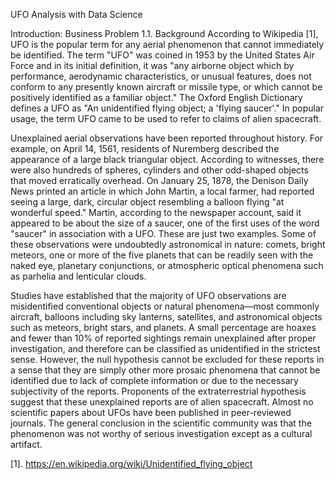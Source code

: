 UFO Analysis with Data Science

Introduction: Business Problem 
1.1. Background
According to Wikipedia [1], UFO is the popular term for any aerial phenomenon that cannot immediately be identified.
The term "UFO" was coined in 1953 by the United States Air Force and in its initial definition, it was "any airborne
object which by performance, aerodynamic characteristics, or unusual features, does not conform to any presently
known aircraft or missile type, or which cannot be positively identified as a familiar object."
The Oxford English Dictionary defines a UFO as "An unidentified flying object; a 'flying saucer'."
In popular usage, the term UFO came to be used to refer to claims of alien spacecraft.

Unexplained aerial observations have been reported throughout history. For example, on April 14, 1561, residents of Nuremberg described the appearance of a large black triangular object. According to witnesses, there were also hundreds of spheres, cylinders and other odd-shaped objects that moved erratically overhead. On January 25, 1878, the Denison Daily News printed an article in which John Martin, a local farmer, had reported seeing a large, dark, circular object resembling a balloon flying "at wonderful speed." Martin, according to the newspaper account, said it appeared to be about the size of a saucer, one of the first uses of the word "saucer" in association with a UFO. These are just two examples. Some of these observations were undoubtedly astronomical in nature: comets, bright meteors, one or more of the five planets that can be readily seen with the naked eye, planetary conjunctions, or atmospheric optical phenomena such as parhelia and lenticular clouds.

Studies have established that the majority of UFO observations are misidentified conventional objects or natural phenomena—most commonly aircraft, balloons including sky lanterns, satellites, and astronomical objects such as meteors, bright stars, and planets. A small percentage are hoaxes and fewer than 10% of reported sightings remain unexplained after proper investigation, and therefore can be classified as unidentified in the strictest sense. However, the null hypothesis cannot be excluded for these reports in a sense that they are simply other more prosaic phenomena that cannot be identified due to lack of complete information or due to the necessary subjectivity of the reports. Proponents of the extraterrestrial hypothesis suggest that these unexplained reports are of alien spacecraft. Almost no scientific papers about UFOs have been published in peer-reviewed journals. The general conclusion in the scientific community was that the phenomenon was not worthy of serious investigation except as a cultural artifact.

[1]. https://en.wikipedia.org/wiki/Unidentified_flying_object